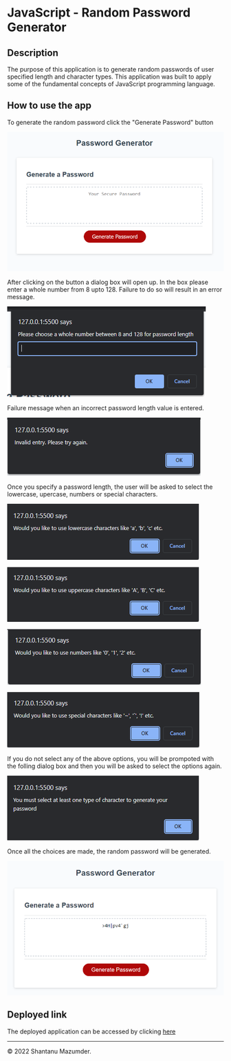 # JavaScript - Random Password Generator

## Description
The purpose of this application is to generate random passwords of user specified length and character types. This application was built to apply some of the fundamental concepts of JavaScript programming language.

## How to use the app
To generate the random password click the "Generate Password" button

![Front page image](./assets/images/front%20page.PNG)

After clicking on the button a dialog box will open up. In the box please enter a whole number from 8 upto 128. Failure to do so will result in an error message.

![Dialog box asking the user to enter a password length between 8 to 128 characters](./assets/images/choose%20password%20length.PNG)

Failure message when an incorrect password length value is entered.

![Error message when incorrect password length is entered](./assets/images/invalid%20password%20length.PNG)

Once you specify a password length, the user will be asked to select the lowercase, upercase, numbers or special characters.

![Dialog box for when you are asked to select lowercase characters](./assets/images/select%20lower%20case.PNG)

![Dialog box for selecting uppercase characters](./assets/images/select%20upper%20case.PNG)

![Dialog box for selecting numeric characters](./assets/images/select%20numbers.PNG)

![Dialog box for selecting special characters](./assets/images/select%20special%20characters.PNG)

If you do not select any of the above options, you will be prompoted with the folling dialog box and then you will be asked to select the options again.

![Dialog box when the user fails to make a selection for character types](./assets/images/must%20select%20an%20option.PNG)

Once all the choices are made, the random password will be generated.

![A random password has been generated based on the user specified requirements](./assets/images/generated%20password.PNG)

## Deployed link
The deployed application can be accessed by clicking [here](https://shawnmaz.github.io/javascript-password-generator)


---
© 2022 Shantanu Mazumder.

